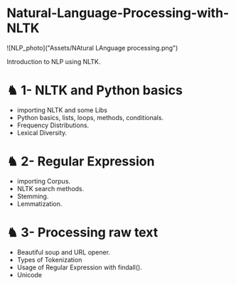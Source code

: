 # Natural-Language-Processing-with-NLTK

![NLP_photo]("Assets/NAtural LAnguage processing.png")

Introduction to NLP using NLTK.

# ♞ 1- NLTK and Python basics
- importing NLTK and some Libs
- Python basics, lists, loops, methods, conditionals.
- Frequency Distributions.
- Lexical Diversity.

# ♞ 2- Regular Expression
- importing Corpus.
- NLTK search methods.
- Stemming.
- Lemmatization.

# ♞ 3- Processing raw text
- Beautiful soup and URL opener.
- Types of Tokenization
- Usage of Regular Expression with findall().
- Unicode 
